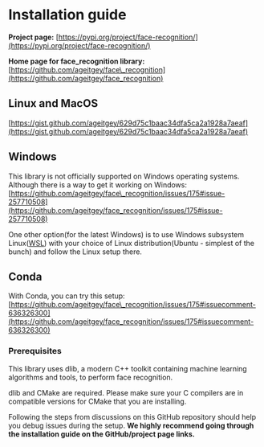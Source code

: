 # Installation guide

**Project page:**
[https://pypi.org/project/face-recognition/](https://pypi.org/project/face-recognition/)

**Home page for face\_recognition library:**
[https://github.com/ageitgey/face\_recognition](https://github.com/ageitgey/face_recognition)

## Linux and MacOS

[https://gist.github.com/ageitgey/629d75c1baac34dfa5ca2a1928a7aeaf](https://gist.github.com/ageitgey/629d75c1baac34dfa5ca2a1928a7aeaf)

## Windows

This library is not officially supported on Windows operating systems. Although there is a way to get it working on Windows: [https://github.com/ageitgey/face\_recognition/issues/175#issue-257710508](https://github.com/ageitgey/face_recognition/issues/175#issue-257710508)

One other option(for the latest Windows) is to use Windows subsystem Linux([WSL](https://learn.microsoft.com/en-us/windows/wsl/install)) with your choice of Linux distribution(Ubuntu - simplest of the bunch) and follow the Linux setup there.

## Conda

With Conda, you can try this setup:
[https://github.com/ageitgey/face\_recognition/issues/175#issuecomment-636326300](https://github.com/ageitgey/face_recognition/issues/175#issuecomment-636326300)

### Prerequisites

This library uses dlib, a modern C++ toolkit containing machine learning algorithms and tools, to perform face recognition. 

dlib and CMake are required. Please make sure your C compilers are in compatible versions for CMake that you are installing.

Following the steps from discussions on this GitHub repository should help you debug issues during the setup. **We highly recommend going through the installation guide on the GitHub/project page links.**
